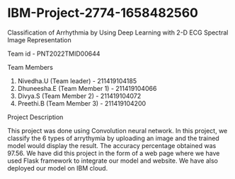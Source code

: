 # IBM-Project-2774-1658482560
Classification of Arrhythmia by Using Deep Learning with 2-D ECG Spectral Image Representation

Team id - PNT2022TMID00644

Team Members

1) Nivedha.U (Team leader) - 211419104185
2) Dhuneesha.E (Team Member 1) - 211419104066
3) Divya.S (Team Member 2) - 211419104072
4) Preethi.B (Team Member 3) - 211419104200

Project Description

This project was done using Convolution neural network. In this project, we classify the 6 types of arrythymia by uploading an image and the trained model would display the result. The accuracy percentage obtained was 97.56. We have did this project in the form of a web page where we have used Flask framework to integrate our model and website. We have also deployed our model on IBM cloud.

